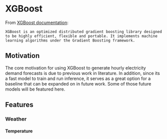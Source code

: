 # XGBoost

From [XGBoost documentation](https://xgboost.readthedocs.io/en/stable/):

`XGBoost is an optimized distributed gradient boosting library designed to be highly efficient, flexible and portable.
It implements machine learning algorithms under the Gradient Boosting framework.`

## Motivation

The core motivation for using XGBoost to generate hourly electricity demand forecasts is due to previous work in literature.
In addition, since its a fast model to train and run inference,
it serves as a great option for a baseline that can be expanded on in future work.
Some of those future models will be featured here.

## Features

<h3>Weather</h3>

<h4>Temperature</h4>
